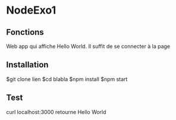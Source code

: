 # NodeExo1

## Fonctions
Web app qui affiche Hello World. Il suffit de se connecter à la page

## Installation 
$git clone lien
$cd blabla
$npm install
$npm start

## Test

curl localhost:3000
retourne Hello World